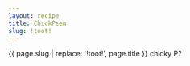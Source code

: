```yaml
---
layout: recipe
title: ChickPeem
slug: !toot!
---
```

{{ page.slug | replace: '!toot!', page.title }}
chicky P?
